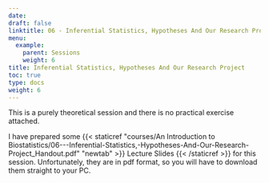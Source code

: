 ```yaml
---
date: 
draft: false
linktitle: 06 - Inferential Statistics, Hypotheses And Our Research Project
menu:
  example:
    parent: Sessions
    weight: 6
title: Inferential Statistics, Hypotheses And Our Research Project
toc: true
type: docs
weight: 6
---
```


This is a purely theoretical session and there is no practical exercise attached.

I have prepared some {{< staticref "courses/An Introduction to Biostatistics/06---Inferential-Statistics,-Hypotheses-And-Our-Research-Project_Handout.pdf" "newtab" >}} Lecture Slides {{< /staticref >}} for this session. Unfortunately, they are in pdf format, so you will have to download them straight to your PC.